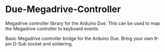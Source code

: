 Due-Megadrive-Controller
========================

Megadrive controller library for the Arduino Due. This can be used to map the Megadrive controller to keyboard events.

Basic Megadrive controller bridge for the Arduino Due. Bring your own 9-pin D-Sub socket and soldering.
